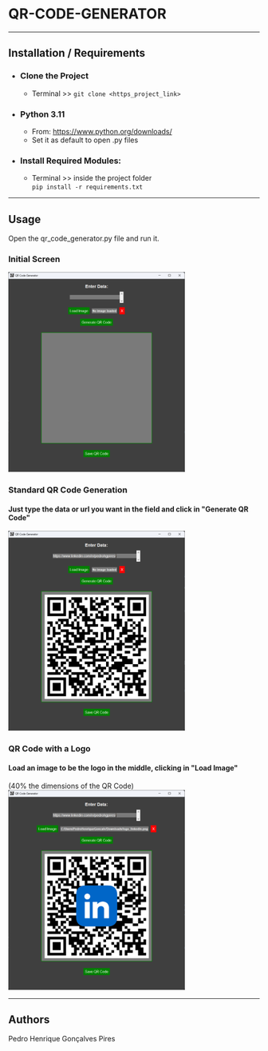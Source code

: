 # QR-CODE-GENERATOR

***

## Installation / Requirements
- ### Clone the Project
  - Terminal >> ``git clone <https_project_link>``
- ### Python 3.11
  - From: https://www.python.org/downloads/ <br>
  - Set it as default to open .py files
- ### Install Required Modules:
  - Terminal >> inside the project folder <br> ``pip install -r requirements.txt``

***

## Usage
Open the qr_code_generator.py file and run it. <br>
### Initial Screen
<img src="https://github.com/PhPires13/qr-code-generator/blob/main/tutorial/initial_screen.png?raw=true" alt="Initial Screen" style="max-height: 400px; width: auto;">

### Standard QR Code Generation
#### Just type the data or url you want in the field and click in "Generate QR Code"
<img src="https://github.com/PhPires13/qr-code-generator/blob/main/tutorial/standard_qr_code.png?raw=true" alt="Standard QR Code" style="max-height: 400px; width: auto;">

### QR Code with a Logo
#### Load an image to be the logo in the middle, clicking in "Load Image"
(40% the dimensions of the QR Code) <br>
<img src="https://github.com/PhPires13/qr-code-generator/blob/main/tutorial/logo_qr_code.png?raw=true" alt="Logo QR Code" style="max-height: 400px; width: auto;">

***

## Authors
Pedro Henrique Gonçalves Pires
